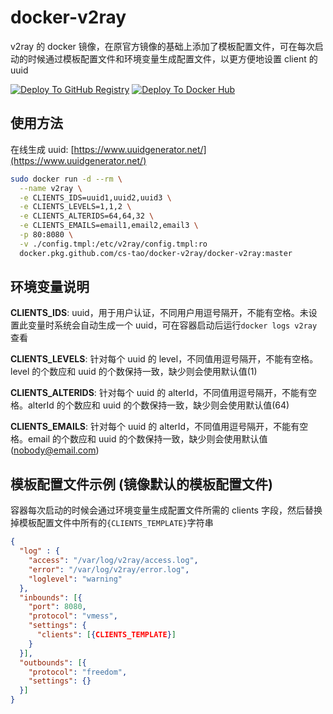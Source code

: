 # docker-v2ray

v2ray 的 docker 镜像，在原官方镜像的基础上添加了模板配置文件，可在每次启动的时候通过模板配置文件和环境变量生成配置文件，以更方便地设置 client 的 uuid

[![Deploy To GitHub Registry](https://github.com/CS-Tao/docker-v2ray/workflows/Deploy%20To%20GitHub%20Registry/badge.svg)](https://github.com/CS-Tao/docker-v2ray/packages/101776?version=master)
[![Deploy To Docker Hub](https://github.com/CS-Tao/docker-v2ray/workflows/Deploy%20To%20Docker%20Hub/badge.svg)](https://hub.docker.com/r/cstao/docker-v2ray)

## 使用方法

在线生成 uuid: [https://www.uuidgenerator.net/](https://www.uuidgenerator.net/)

```bash
sudo docker run -d --rm \
  --name v2ray \
  -e CLIENTS_IDS=uuid1,uuid2,uuid3 \
  -e CLIENTS_LEVELS=1,1,2 \
  -e CLIENTS_ALTERIDS=64,64,32 \
  -e CLIENTS_EMAILS=email1,email2,email3 \
  -p 80:8080 \
  -v ./config.tmpl:/etc/v2ray/config.tmpl:ro
  docker.pkg.github.com/cs-tao/docker-v2ray/docker-v2ray:master
```

## 环境变量说明

**CLIENTS_IDS**: uuid，用于用户认证，不同用户用逗号隔开，不能有空格。未设置此变量时系统会自动生成一个 uuid，可在容器启动后运行`docker logs v2ray`查看

**CLIENTS_LEVELS**: 针对每个 uuid 的 level，不同值用逗号隔开，不能有空格。level 的个数应和 uuid 的个数保持一致，缺少则会使用默认值(1)

**CLIENTS_ALTERIDS**: 针对每个 uuid 的 alterId，不同值用逗号隔开，不能有空格。alterId 的个数应和 uuid 的个数保持一致，缺少则会使用默认值(64)

**CLIENTS_EMAILS**: 针对每个 uuid 的 alterId，不同值用逗号隔开，不能有空格。email 的个数应和 uuid 的个数保持一致，缺少则会使用默认值(nobody@email.com)

## 模板配置文件示例 (镜像默认的模板配置文件)

容器每次启动的时候会通过环境变量生成配置文件所需的 clients 字段，然后替换掉模板配置文件中所有的`{CLIENTS_TEMPLATE}`字符串

```json
{
  "log" : {
    "access": "/var/log/v2ray/access.log",
    "error": "/var/log/v2ray/error.log",
    "loglevel": "warning"
  },
  "inbounds": [{
    "port": 8080,
    "protocol": "vmess",
    "settings": {
      "clients": [{CLIENTS_TEMPLATE}]
    }
  }],
  "outbounds": [{
    "protocol": "freedom",
    "settings": {}
  }]
}
```
